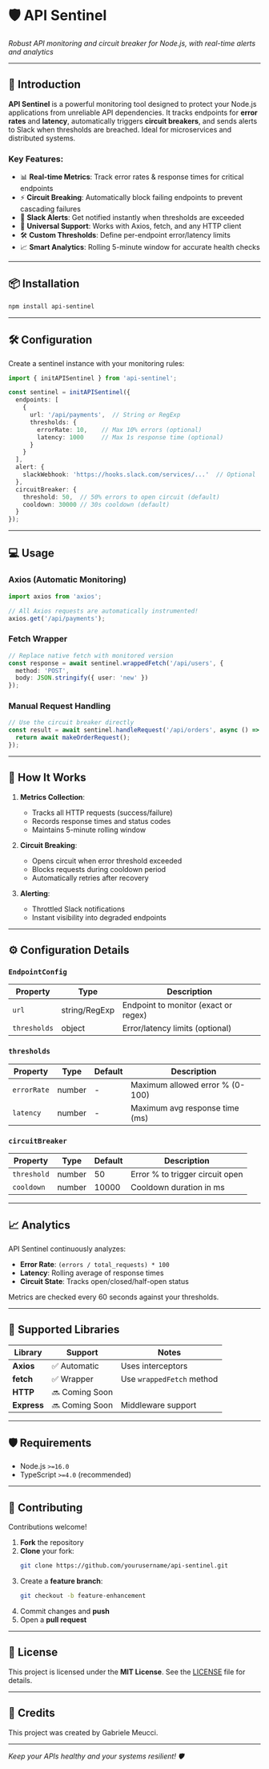 # 🛡️ API Sentinel  

*Robust API monitoring and circuit breaker for Node.js, with real-time alerts and analytics*  

---

## 🚀 Introduction  

**API Sentinel** is a powerful monitoring tool designed to protect your Node.js applications from unreliable API dependencies. It tracks endpoints for **error rates** and **latency**, automatically triggers **circuit breakers**, and sends alerts to Slack when thresholds are breached. Ideal for microservices and distributed systems.  

### Key Features:  
- 📊 **Real-time Metrics**: Track error rates & response times for critical endpoints  
- ⚡ **Circuit Breaking**: Automatically block failing endpoints to prevent cascading failures  
- 🚨 **Slack Alerts**: Get notified instantly when thresholds are exceeded  
- 🔌 **Universal Support**: Works with Axios, fetch, and any HTTP client  
- 🛠️ **Custom Thresholds**: Define per-endpoint error/latency limits  
- 📈 **Smart Analytics**: Rolling 5-minute window for accurate health checks  

---

## 📦 Installation  

```bash
npm install api-sentinel
```

---

## 🛠️ Configuration  

Create a sentinel instance with your monitoring rules:  

```typescript
import { initAPISentinel } from 'api-sentinel';

const sentinel = initAPISentinel({
  endpoints: [
    {
      url: '/api/payments',  // String or RegExp
      thresholds: {
        errorRate: 10,    // Max 10% errors (optional)
        latency: 1000     // Max 1s response time (optional)
      }
    }
  ],
  alert: {
    slackWebhook: 'https://hooks.slack.com/services/...'  // Optional
  },
  circuitBreaker: {
    threshold: 50,  // 50% errors to open circuit (default)
    cooldown: 30000 // 30s cooldown (default)
  }
});
```

---

## 💻 Usage  

### Axios (Automatic Monitoring)  
```typescript
import axios from 'axios';

// All Axios requests are automatically instrumented!
axios.get('/api/payments');
```

### Fetch Wrapper  
```typescript
// Replace native fetch with monitored version
const response = await sentinel.wrappedFetch('/api/users', {
  method: 'POST',
  body: JSON.stringify({ user: 'new' })
});
```

### Manual Request Handling  
```typescript
// Use the circuit breaker directly
const result = await sentinel.handleRequest('/api/orders', async () => {
  return await makeOrderRequest();
});
```

---

## 🔧 How It Works  

1. **Metrics Collection**:  
   - Tracks all HTTP requests (success/failure)  
   - Records response times and status codes  
   - Maintains 5-minute rolling window  

2. **Circuit Breaking**:  
   - Opens circuit when error threshold exceeded  
   - Blocks requests during cooldown period  
   - Automatically retries after recovery  

3. **Alerting**:  
   - Throttled Slack notifications  
   - Instant visibility into degraded endpoints  

---

## ⚙️ Configuration Details  

### `EndpointConfig`  
| Property     | Type           | Description                          |
|--------------|----------------|--------------------------------------|
| `url`        | string/RegExp  | Endpoint to monitor (exact or regex) |
| `thresholds` | object         | Error/latency limits (optional)      |

### `thresholds`  
| Property     | Type    | Default | Description                     |
|--------------|---------|---------|---------------------------------|
| `errorRate`  | number  | -       | Maximum allowed error % (0-100) |
| `latency`    | number  | -       | Maximum avg response time (ms)  |

### `circuitBreaker`  
| Property    | Type    | Default | Description                     |
|-------------|---------|---------|---------------------------------|
| `threshold` | number  | 50      | Error % to trigger circuit open |
| `cooldown`  | number  | 10000   | Cooldown duration in ms         |

---

## 📈 Analytics  

API Sentinel continuously analyzes:  
- **Error Rate**: `(errors / total_requests) * 100`  
- **Latency**: Rolling average of response times  
- **Circuit State**: Tracks open/closed/half-open status  

Metrics are checked every 60 seconds against your thresholds.  

---

## 🔌 Supported Libraries  

| Library      | Support          | Notes                          |
|--------------|------------------|--------------------------------|
| **Axios**    | ✅ Automatic     | Uses interceptors              |
| **fetch**    | ✅ Wrapper       | Use `wrappedFetch` method      |
| **HTTP**     | 🔜 Coming Soon   |                                |
| **Express**  | 🔜 Coming Soon   | Middleware support             |

---

## 🛡️ Requirements  

- Node.js `>=16.0`  
- TypeScript `>=4.0` (recommended)  

---

## 🤝 Contributing  

Contributions welcome!  

1. **Fork** the repository  
2. **Clone** your fork:  
   ```bash
   git clone https://github.com/yourusername/api-sentinel.git  
   ```  
3. Create a **feature branch**:  
   ```bash
   git checkout -b feature-enhancement  
   ```  
4. Commit changes and **push**  
5. Open a **pull request**  

---

## 📄 License  

This project is licensed under the **MIT License**. See the [LICENSE](LICENSE) file for details.  

---

## 🌟 Credits  

This project was created by Gabriele Meucci.

---

*Keep your APIs healthy and your systems resilient! 🛡️*